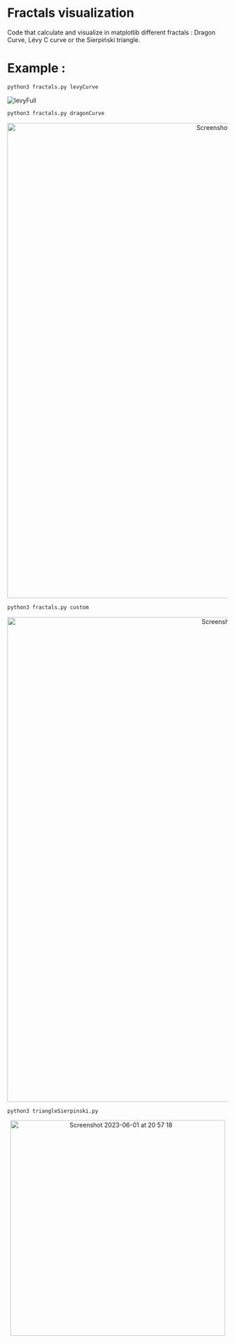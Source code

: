 # Fractals visualization
Code that calculate and visualize in matplotlib different fractals : Dragon Curve, Lévy C curve or the Sierpiński triangle.



# Example :
```bash
python3 fractals.py levyCurve
```
<p align="center">
  
  ![levyFull](https://github.com/Andrebtk/Fractals/assets/53980377/eb9bc2d9-e53b-4c48-bd16-bce74de8085c)  
</p>

```bash
python3 fractals.py dragonCurve
```
<p align="center">
  <img width="1083" alt="Screenshot 2023-06-01 at 21 14 04" src="https://github.com/Andrebtk/Fractals/assets/53980377/8965023e-3981-4520-97d1-76df18c6eb42">
</p>


```bash
python3 fractals.py custom
```
<p align="center">
  <img width="1105" alt="Screenshot 2023-06-01 at 21 15 35" src="https://github.com/Andrebtk/Fractals/assets/53980377/37ccd062-9252-4d2a-8049-7272d310add9"> 
</p>



```bash
python3 triangleSierpinski.py
```
<p align="center">
  <img  width="491" alt="Screenshot 2023-06-01 at 20 57 18" src="https://github.com/Andrebtk/Fractals/assets/53980377/7875179b-a028-4851-bc78-9323ea1d0c47">
</p>


